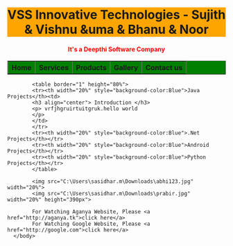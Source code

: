 <html>
      <head>
	        <title>Deepthi's World</title>
	  </head>
	  <body>
	        <h1 align="center" style="background-color:Orange">VSS Innovative Technologies - Sujith & Vishnu  &uma & Bhanu & Noor</h1>
			<h4 align="center" style="color:Red">It's a Deepthi Software Company</h4>
			<table border="1" width="100%" style="background-color:Green">
			<tr>
			<th> Home </th><th> Services </th> <th> Products </th> <th> Gallery </th> <th> Contact us </th>
			</tr>
			</table>	
			
			<table border="1" height="80%">
			<tr><th width="20%" style="background-color:Blue">Java Projects</th><td>
			<h3 align="center"> Introduction </h3>
			<p> vrfjhgruirtuitgruk.hello world
			</p>
			</td>
			</tr>
			<tr><th width="20%" style="background-color:Blue">.Net Projects</th></tr>
			<tr><th width="20%" style="background-color:Blue">Android Projects</th></tr>
			<tr><th width="20%" style="background-color:Blue">Python Projects</th></tr>
			</table>
			
			<img src="C:\Users\sasidhar.m\Downloads\abhi123.jpg" width="20%">
			<img src="C:\Users\sasidhar.m\Downloads\prabir.jpg" width="20%" height="390px">
			
			For Watching Aganya Website, Please <a href="http://aganya.tk">click here</a>
			For Watching Google Website, Please <a href="http://google.com">click here</a>
	  </body>
</html>
